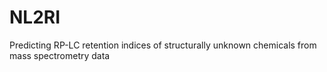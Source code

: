 # NL2RI
Predicting RP-LC retention indices of structurally unknown chemicals from mass spectrometry data
